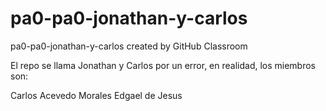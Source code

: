 # pa0-pa0-jonathan-y-carlos
pa0-pa0-jonathan-y-carlos created by GitHub Classroom

El repo se llama Jonathan y Carlos por un error, en realidad, los miembros son:


Carlos Acevedo Morales
Edgael de Jesus
